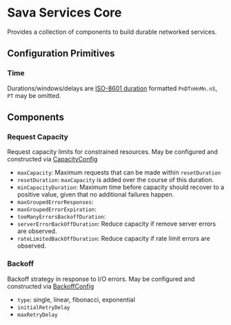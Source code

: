 # Sava Services Core

Provides a collection of components to build durable networked services.

## Configuration Primitives

### Time

Durations/windows/delays are [ISO-8601 duration](https://en.wikipedia.org/wiki/ISO_8601#Durations) formatted
`PnDTnHnMn.nS`,  `PT` may be omitted.

## Components 

### Request Capacity

Request capacity limits for constrained resources.  May be configured and constructed via [CapacityConfig](https://github.com/sava-software/services/blob/main/core/src/main/java/software/sava/services/core/request_capacity/CapacityConfig.java)

* `maxCapacity`: Maximum requests that can be made within `resetDuration`
* `resetDuration`: `maxCapacity` is added over the course of this duration.
* `minCapacityDuration`: Maximum time before capacity should recover to a positive value, given that no additional
  failures happen.
* `maxGroupedErrorResponses`:
* `maxGroupedErrorExpiration`:
* `tooManyErrorsBackoffDuration`:
* `serverErrorBackOffDuration`: Reduce capacity if remove server errors are observed.
* `rateLimitedBackOffDuration`: Reduce capacity if rate limit errors are observed.

### Backoff

Backoff strategy in response to I/O errors.  May be configured and constructed via [BackoffConfig](https://github.com/sava-software/services/blob/main/core/src/main/java/software/sava/services/core/remote/call/BackoffConfig.java)

* `type`: single, linear, fibonacci, exponential
* `initialRetryDelay`
* `maxRetryDelay`
